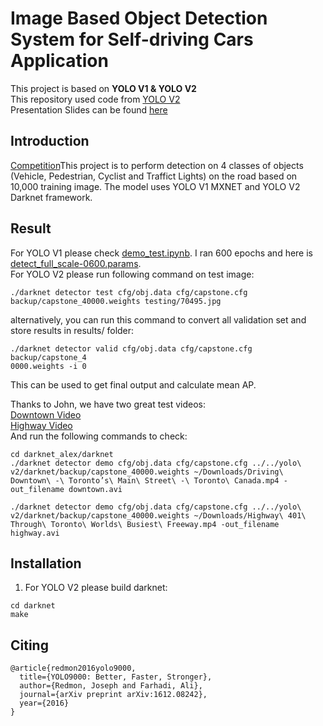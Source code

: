 # Image Based Object Detection System for Self-driving Cars Application
This project is based on **YOLO V1 & YOLO V2**  
This repository used code from [YOLO V2](https://pjreddie.com/darknet/yolo/)  
Presentation Slides can be found [here](https://docs.google.com/presentation/d/1W931zcnQkvN7FPAQVX86bKx41sU9b1oJ5NO2Zo6wAAU/edit?usp=sharing)

## Introduction
[Competition](https://www.bittiger.io/competition/evaluation)This project is to perform detection on 4 classes of objects (Vehicle, Pedestrian, Cyclist and Traffict Lights) on the road based on 10,000 training image. The model uses YOLO V1 MXNET and YOLO V2 Darknet framework.


## Result
For YOLO V1 please check [demo_test.ipynb]().  I ran 600 epochs and here is [detect_full_scale-0600.params]().  
For YOLO V2 please run following command on test image:
```
./darknet detector test cfg/obj.data cfg/capstone.cfg backup/capstone_40000.weights testing/70495.jpg
```
alternatively, you can run this command to convert all validation set and store results in results/ folder:  
```
./darknet detector valid cfg/obj.data cfg/capstone.cfg backup/capstone_4
0000.weights -i 0
```
This can be used to get final output and calculate mean AP.  

Thanks to John, we have two great test videos:  
[Downtown Video](https://www.youtube.com/watch?v=50Uf_T12OGY)   
[Highway Video](https://www.youtube.com/watch?v=GMtusG5tuC8&t=2s)  
And run the following commands to check:
```
cd darknet_alex/darknet
./darknet detector demo cfg/obj.data cfg/capstone.cfg ../../yolo\ v2/darknet/backup/capstone_40000.weights ~/Downloads/Driving\ Downtown\ -\ Toronto’s\ Main\ Street\ -\ Toronto\ Canada.mp4 -out_filename downtown.avi

./darknet detector demo cfg/obj.data cfg/capstone.cfg ../../yolo\ v2/darknet/backup/capstone_40000.weights ~/Downloads/Highway\ 401\ Through\ Toronto\ Worlds\ Busiest\ Freeway.mp4 -out_filename highway.avi
```


## Installation

1. For YOLO V2 please build darknet:
```
cd darknet
make
```

## Citing  
```
@article{redmon2016yolo9000,
  title={YOLO9000: Better, Faster, Stronger},
  author={Redmon, Joseph and Farhadi, Ali},
  journal={arXiv preprint arXiv:1612.08242},
  year={2016}
}
```
